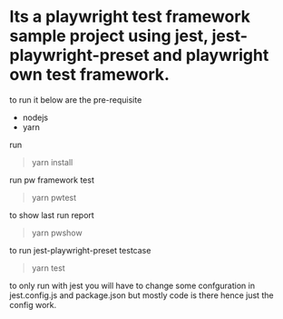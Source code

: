 # Its a playwright test framework sample project using jest, jest-playwright-preset and playwright own test framework.

to run it below are the pre-requisite
- nodejs
- yarn

run 
> yarn install

run pw framework test
> yarn pwtest

to show last run report 
> yarn pwshow

to run jest-playwright-preset testcase
> yarn test

to only run with jest you will have to change some confguration in jest.config.js and package.json but mostly code is there hence just the config work.

